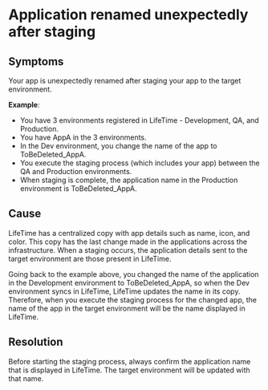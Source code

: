 # Application renamed unexpectedly after staging 

## Symptoms

Your app is unexpectedly renamed after staging your app to the target environment.

**Example**:

- You have 3 environments registered in LifeTime - Development, QA, and Production.
- You have AppA in the 3 environments.
- In the Dev environment, you change the name of the app to ToBeDeleted_AppA.
- You execute the staging process (which includes your app) between the QA and Production environments.
- When staging is complete, the application name in the Production environment is ToBeDeleted_AppA.

## Cause

LifeTime has a centralized copy with app details such as name, icon, and color. This copy has the last change made in the applications across the infrastructure. When a staging occurs, the application details sent to the target environment are those present in LifeTime.

Going back to the example above, you changed the name of the application in the Development environment to ToBeDeleted_AppA, so when the Dev environment syncs in LifeTime, LifeTime updates the name in its copy. Therefore, when you execute the staging process for the changed app, the name of the app in the target environment will be the name displayed in LifeTime.

## Resolution

Before starting the staging process, always confirm the application name that is displayed in LifeTime. The target environment will be updated with that name.
